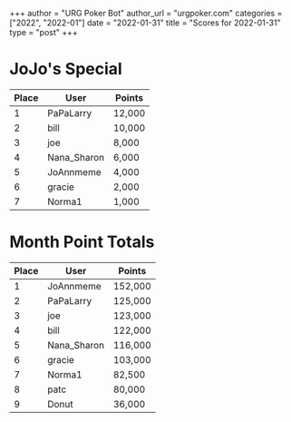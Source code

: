 +++
author = "URG Poker Bot"
author_url = "urgpoker.com"
categories = ["2022", "2022-01"]
date = "2022-01-31"
title = "Scores for 2022-01-31"
type = "post"
+++
# JoJo's Special

| Place | User | Points |
|-------|------|--------|
| 1 | PaPaLarry | 12,000 |
| 2 | bill | 10,000 |
| 3 | joe | 8,000 |
| 4 | Nana_Sharon | 6,000 |
| 5 | JoAnnmeme | 4,000 |
| 6 | gracie | 2,000 |
| 7 | Norma1 | 1,000 |

# Month Point Totals

| Place | User | Points |
|-------|------|--------|
| 1 | JoAnnmeme | 152,000 |
| 2 | PaPaLarry | 125,000 |
| 3 | joe | 123,000 |
| 4 | bill | 122,000 |
| 5 | Nana_Sharon | 116,000 |
| 6 | gracie | 103,000 |
| 7 | Norma1 | 82,500 |
| 8 | patc | 80,000 |
| 9 | Donut | 36,000 |
